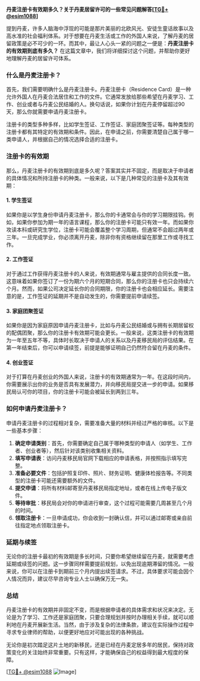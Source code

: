 **丹麦注册卡有效期多久？关于丹麦居留许可的一些常见问题解答[[TG💪+ @esim1088](https://t.me/s/esim1088)]**

提到丹麦，许多人脑海中浮现的可能是那片美丽的北欧风光、安徒生童话故事以及高水准的社会福利体系。对于想要在丹麦生活或工作的外国人来说，了解丹麦的居留政策是必不可少的一环。而其中，最让人心头一紧的问题之一便是：**丹麦注册卡的有效期到底有多久？** 在这篇文章中，我们将详细探讨这个问题，并帮助你更好地理解丹麦的居留许可体系。

### 什么是丹麦注册卡？

首先，我们需要明确什么是丹麦注册卡。丹麦注册卡（Residence Card）是一种允许外国人在丹麦合法居住和工作的文件。它通常发放给那些希望在丹麦学习、工作、创业或者与丹麦公民结婚的人。换句话说，如果你计划在丹麦停留超过90天，那么你就需要申请丹麦注册卡。

注册卡的类型多种多样，比如学生签证、工作签证、家庭团聚签证等。每种类型的注册卡都有其特定的有效期和条件。因此，在申请之前，你需要清楚自己属于哪一类申请人，并根据自己的情况选择合适的注册卡。

### 注册卡的有效期

那么，丹麦注册卡的有效期到底是多久呢？答案其实并不固定，而是取决于申请者的具体情况和所持注册卡的种类。一般来说，以下是几种常见的注册卡及其有效期：

#### 1. 学生签证
如果你是以学生身份申请丹麦注册卡，那么你的卡通常会与你的学习期限挂钩。例如，如果你参加为期一年的语言课程，那么你的注册卡可能只有效一年。而如果你攻读本科或研究生学位，注册卡可能会覆盖整个学习周期，但通常不会超过两年或三年。一旦完成学业，你必须离开丹麦，除非你有资格继续留在那里工作或寻找工作。

#### 2. 工作签证
对于通过工作获得丹麦注册卡的人来说，有效期通常与雇主提供的合同长度一致。这意味着如果你签订了一份为期六个月的短期合同，那么你的注册卡也只会持续六个月。然而，如果公司决定延长你的合同期限，你的注册卡也会相应延长。需要注意的是，工作签证的延期并不是自动发生的，你需要提前申请续签。

#### 3. 家庭团聚签证
如果你是因为家庭原因申请丹麦注册卡，比如与丹麦公民结婚或与拥有长期居留权的配偶团聚，那么你的注册卡有效期可能会更长。一般来说，这类注册卡的有效期为一年至五年不等，具体时长取决于申请人的关系以及丹麦移民局的评估结果。在第一年结束后，你可以申请续签，前提是能够证明自己仍然符合留在丹麦的条件。

#### 4. 创业签证
对于打算在丹麦创业的外国人来说，注册卡的有效期通常为一年。在这段时间内，你需要展示出你的业务是否具有发展潜力，并向移民局提交进一步的申请。如果移民局认可你的项目，你的注册卡可能会被延长到两到三年。

### 如何申请丹麦注册卡？

申请丹麦注册卡的过程相对复杂，需要准备大量的材料并经过严格的审核。以下是一些基本步骤：

1. **确定申请类别**：首先，你需要确定自己属于哪种类型的申请人（如学生、工作者、创业者等），然后针对该类别收集相关资料。
2. **填写申请表**：访问丹麦移民局官网下载相应的申请表格，并按照指示填写完整。
3. **准备必要文件**：包括护照复印件、照片、财务证明、健康体检报告等。不同类型的注册卡可能还需要额外的文件。
4. **提交申请**：将所有材料邮寄至丹麦移民局指定地址，或者在线上传电子版文件。
5. **等待审批**：移民局会对你的申请进行审查，这个过程可能需要几周甚至几个月的时间。
6. **领取注册卡**：一旦申请成功，你会收到一封确认信，并可以通过邮寄或亲自前往指定地点领取注册卡。

### 延期与续签

无论你的注册卡最初的有效期是多长时间，只要你希望继续留在丹麦，就需要考虑延期或续签的问题。这一步骤同样需要提前规划，以免出现逾期滞留的情况。一般来说，你可以在注册卡到期前三个月内提出续签请求。不过，具体要求可能会因个人情况而异，建议尽早咨询专业人士以确保万无一失。

### 总结

丹麦注册卡的有效期并非固定不变，而是根据申请者的具体需求和状况来决定。无论是为了学习、工作还是家庭团聚，只要合理规划并按时办理相关手续，就可以顺利地在丹麦开展新生活。当然，由于涉及复杂的法律条款，建议在实际操作过程中寻求专业律师的帮助，以便更好地应对可能出现的各种挑战。

无论你是初次踏足这片土地的新移民，还是已经在丹麦定居多年的居民，保持对政策变化的关注始终非常重要。只有这样，才能确保自己的权益得到最大程度的保障。

[[TG💪+ @esim1088](https://t.me/s/esim1088) ![Image](https://i.postimg.cc/4NQfJmqS/Snipaste-2025-05-13-00-14-12.png)]